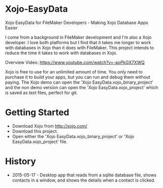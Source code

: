 # Xojo-EasyData
Xojo EasyData for FileMaker Developers - Making Xojo Database Apps Easier

I come from a background in FileMaker development and I'm also a Xojo developer. I love both platforms but I find that it takes me longer to work with databases in Xojo than it does with FileMaker. This project intends to reduce the time it takes to work with databases in Xojo.

Overview Video: https://www.youtube.com/watch?v=-aoPkGX7XWQ

Xojo is free to use for an unlimited amount of time. You only need to purchase it to build your apps, but you can run and debug them without paying. The Xojo demo can open the 'Xojo EasyData.xojo_binary_project' and the non demo version can open the 'Xojo EasyData.xojo_project' which is saved as text files, perfect for git. 

# Getting Started
- Download Xojo from http://xojo.com/
- Download this project.
- Open either the 'Xojo EasyData.xojo_binary_project' or 'Xojo EasyData.xojo_project' file.

# History
- 2015-05-17 - Desktop app that reads from a sqlite database file, shows contacts in a window, and shows the details when a contact is clicked.